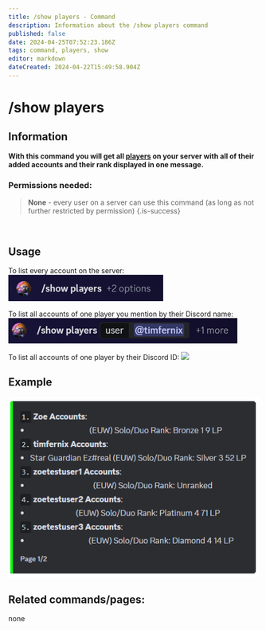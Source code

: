```yaml
---
title: /show players - Command
description: Information about the /show players command
published: false
date: 2024-04-25T07:52:23.186Z
tags: command, players, show
editor: markdown
dateCreated: 2024-04-22T15:49:58.904Z
---
```


# /show players
## Information
**With this command you will get all [players](/en/terms/player) on your server with all of their added accounts and their rank displayed in one message.**
<br>

### Permissions needed:
>**None** - every user on a server can use this command (as long as not further restricted by permission) {.is-success}

<br>

## Usage
To list every account on the server:
![](/en_/en_show_players_all.png)
<br>

To list all accounts of one player you mention by their Discord name:
![](/en_/en_show_players_user.png)
<br>

To list all accounts of one player by their Discord ID:
![](/en_/en_show_players_id.png)
<br>
 
## Example
![](/en_/en_show_players_list.png)
<br>
 
## Related commands/pages:
none